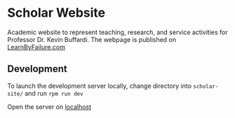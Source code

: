 # Scholar Website

Academic website to represent teaching, research, and service activities for Professor Dr. Kevin Buffardi. The webpage is published on [LearnByFailure.com](https://learnbyfailure.com/)


## Development

To launch the development server locally, change directory into `scholar-site/` and run `rpm run dev`

Open the server on [localhost](http://localhost:3000)